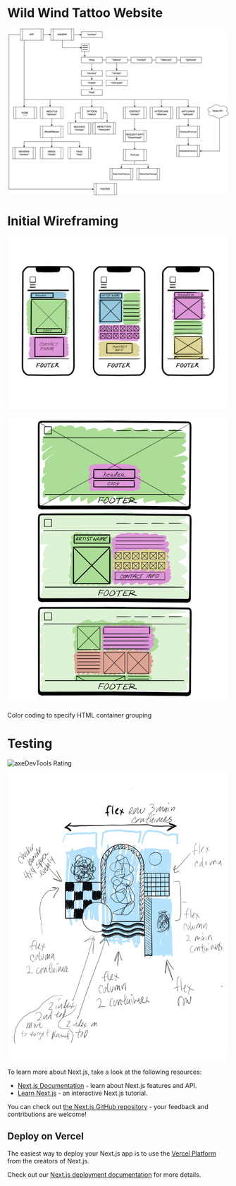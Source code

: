 # Wild Wind Tattoo Website

![Site Outline](src/images/wildWindMap.jpg)

# Initial Wireframing

![Site Wireframe Mobile](src/images/wireframeMobile.png)

![Site Wireframe Desktop](src/images/wireframeDesktop.png)

Color coding to specify HTML container grouping

# Testing

![axeDevTools Rating](src/images/axeDevToolsRating.jpeg)

![Lighthouse Rating](src/images/landingPageArt.png)

To learn more about Next.js, take a look at the following resources:

- [Next.js Documentation](https://nextjs.org/docs) - learn about Next.js features and API.
- [Learn Next.js](https://nextjs.org/learn) - an interactive Next.js tutorial.

You can check out [the Next.js GitHub repository](https://github.com/vercel/next.js/) - your feedback and contributions are welcome!

## Deploy on Vercel

The easiest way to deploy your Next.js app is to use the [Vercel Platform](https://vercel.com/new?utm_medium=default-template&filter=next.js&utm_source=create-next-app&utm_campaign=create-next-app-readme) from the creators of Next.js.

Check out our [Next.js deployment documentation](https://nextjs.org/docs/deployment) for more details.
